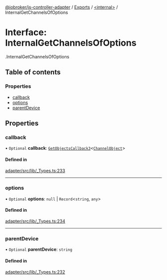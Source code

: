[@iobroker/js-controller-adapter](../README.md) / [Exports](../modules.md) / [<internal\>](../modules/internal_.md) / InternalGetChannelsOfOptions

# Interface: InternalGetChannelsOfOptions

[<internal>](../modules/internal_.md).InternalGetChannelsOfOptions

## Table of contents

### Properties

- [callback](internal_.InternalGetChannelsOfOptions.md#callback)
- [options](internal_.InternalGetChannelsOfOptions.md#options)
- [parentDevice](internal_.InternalGetChannelsOfOptions.md#parentdevice)

## Properties

### callback

• `Optional` **callback**: [`GetObjectsCallback3`](../modules/internal_.md#getobjectscallback3)<[`ChannelObject`](internal_.ChannelObject.md)\>

#### Defined in

[adapter/src/lib/_Types.ts:233](https://github.com/ioBroker/ioBroker.js-controller/blob/ca2ecbe8/packages/adapter/src/lib/_Types.ts#L233)

___

### options

• `Optional` **options**: ``null`` \| `Record`<`string`, `any`\>

#### Defined in

[adapter/src/lib/_Types.ts:234](https://github.com/ioBroker/ioBroker.js-controller/blob/ca2ecbe8/packages/adapter/src/lib/_Types.ts#L234)

___

### parentDevice

• `Optional` **parentDevice**: `string`

#### Defined in

[adapter/src/lib/_Types.ts:232](https://github.com/ioBroker/ioBroker.js-controller/blob/ca2ecbe8/packages/adapter/src/lib/_Types.ts#L232)
